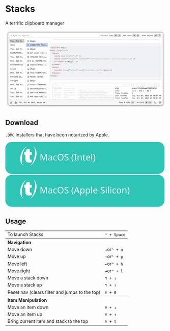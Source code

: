 # Stacks

A terrific clipboard manager

![screenshot](./docs/screenshots/screenshot.png)

## Download

`.DMG` installers that have been notarized by Apple.

[![MacOS (Intel)](docs/assets/MacOS-Intel.svg)](https://github.com/cablehead/stacks/releases/download/v0.13.1/Stacks_0.13.1_x86_64.dmg)
[![MacOS (Apple Silicon)](docs/assets/MacOS-Apple.Silicon.svg)](https://github.com/cablehead/stacks/releases/download/v0.13.1/Stacks_0.13.1_aarch64.dmg)

## Usage

<table>
  <tr><td>To launch Stacks</td><td><code>&#8963; + Space</code></td></tr>
  <tr><th colspan="2" align="left">Navigation</th></tr>
  <tr><td>Move down</td><td><code>&#8595;</code>or<code>&#8963; + n</code></td></tr>
  <tr></tr>
  <tr><td>Move up</td><td><code>&#8593;</code>or<code>&#8963; + p</code></td></tr>
  <tr></tr>
  <tr><td>Move left</td><td><code>&#8592;</code>or<code>&#8963; + h</code></td></tr>
  <tr></tr>
  <tr><td>Move right</td><td><code>&#8594;</code>or<code>&#8963; + l</code></td></tr>
  <tr></tr>
  <tr><td>Move a stack down</td><td><code>&#x2325; + &#8595;</code></td></tr>
  <tr></tr>
  <tr><td>Move a stack up</td><td><code>&#x2325; + &#8593;</code></td></tr>
  <tr></tr>
  <tr><td>Reset nav (clears filter and jumps to the top)</td><td><code>&#8984; + 0</code></td></tr>
  <tr><th colspan="2" align="left">Item Manipulation</th></tr
  <tr><td>Move an item down</td><td><code>&#8984; + &#8595;</code></code></td></tr
  <tr></tr>
  <tr><td>Move an item up</td><td><code>&#8984; + &#8593;</code></td></tr
  <tr></tr>
  <tr><td>Bring current item and stack to the top</td><td><code>&#8984; + t</code></td></tr>
</table>
